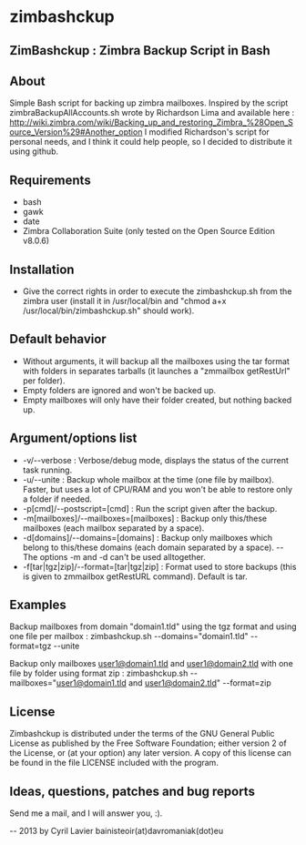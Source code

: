 zimbashckup
===========

ZimBashckup : Zimbra Backup Script in Bash
------------------------------------------

About
-----
Simple Bash script for backing up zimbra mailboxes.
Inspired by the script zimbraBackupAllAccounts.sh wrote by Richardson Lima and available here : http://wiki.zimbra.com/wiki/Backing_up_and_restoring_Zimbra_%28Open_Source_Version%29#Another_option
I modified Richardson's script for personal needs, and I think it could help people, so I decided to distribute it using github.

Requirements
------------
- bash
- gawk
- date
- Zimbra Collaboration Suite (only tested on the Open Source Edition v8.0.6)

Installation
------------
- Give the correct rights in order to execute the zimbashckup.sh from the zimbra user (install it in /usr/local/bin and "chmod a+x /usr/local/bin/zimbashckup.sh" should work).

Default behavior
----------------
- Without arguments, it will backup all the mailboxes using the tar format with folders in separates tarballs (it launches a "zmmailbox getRestUrl" per folder).
- Empty folders are ignored and won't be backed up.
- Empty mailboxes will only have their folder created, but nothing backed up.

Argument/options list
---------------------
- -v/--verbose : Verbose/debug mode, displays the status of the current task running.
- -u/--unite : Backup whole mailbox at the time (one file by mailbox). Faster, but uses a lot of CPU/RAM and you won't be able to restore only a folder if needed.
- -p[cmd]/--postscript=[cmd] : Run the script given after the backup.
- -m[mailboxes]/--mailboxes=[mailboxes] : Backup only this/these mailboxes (each mailbox separated by a space).
- -d[domains]/--domains=[domains] : Backup only mailboxes which belong to this/these domains (each domain separated by a space).
-- The options -m and -d can't be used alltogether.
- -f[tar|tgz|zip]/--format=[tar|tgz|zip] : Format used to store backups (this is given to zmmailbox getRestURL command). Default is tar.

Examples
--------

Backup mailboxes from domain "domain1.tld" using the tgz format and using one file per mailbox : 
	zimbashckup.sh --domains="domain1.tld" --format=tgz --unite

Backup only mailboxes user1@domain1.tld and user1@domain2.tld with one file by folder using format zip :
	zimbashckup.sh --mailboxes="user1@domain1.tld and user1@domain2.tld" --format=zip

License
-------
Zimbashckup is distributed under the terms of the GNU General Public 
License as published by the Free Software Foundation; either version 2
of the License, or (at your option) any later version.  A copy of this
license can be found in the file LICENSE included with the program.

Ideas, questions, patches and bug reports
-----------------------------------------
Send me a mail, and I will answer you, :).

--
2013 by Cyril Lavier
bainisteoir(at)davromaniak(dot)eu
